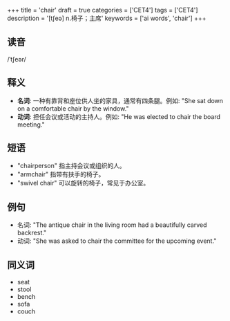 +++
title = 'chair'
draft = true
categories = ['CET4']
tags = ['CET4']
description = '[t∫eə] n.椅子；主席'
keywords = ['ai words', 'chair']
+++

## 读音
/ˈtʃeər/

## 释义
- **名词**: 一种有靠背和座位供人坐的家具，通常有四条腿。例如: "She sat down on a comfortable chair by the window."
- **动词**: 担任会议或活动的主持人。例如: "He was elected to chair the board meeting."

## 短语
- "chairperson" 指主持会议或组织的人。
- "armchair" 指带有扶手的椅子。
- "swivel chair" 可以旋转的椅子，常见于办公室。

## 例句
- 名词: "The antique chair in the living room had a beautifully carved backrest."
- 动词: "She was asked to chair the committee for the upcoming event."

## 同义词
- seat
- stool
- bench
- sofa
- couch
